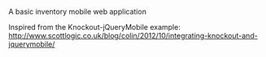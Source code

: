 A basic inventory mobile web application

Inspired from the Knockout-jQueryMobile example:
http://www.scottlogic.co.uk/blog/colin/2012/10/integrating-knockout-and-jquerymobile/
